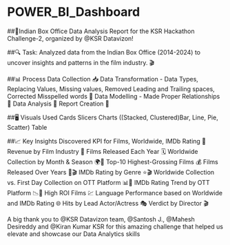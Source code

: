 # POWER_BI_Dashboard

##🎉Indian Box Office Data Analysis Report for the KSR Hackathon Challenge-2, organized by @KSR Datavizon! 

##🔍 Task: Analyzed data from the Indian Box Office (2014-2024) to uncover insights and patterns in the film industry. 🎬

##📊 Process
Data Collection 📥
Data Transformation - Data Types, Replacing Values, Missing values, Removed Leading and Trailing spaces, Corrected Misspelled words 🔄
Data Modelling - Made Proper Relationships 🧠
Data Analysis 🔎
Report Creation 📑

##🖥️ Visuals Used
Cards
Slicers
Charts ((Stacked, Clustered)Bar, Line, Pie, Scatter)
Table 

##📈 Key Insights Discovered
KPI for Films, Worldwide, IMDb Rating 🎥
Revenue by Film Industry 💸
Films Released Each Year 🗓️
Worldwide Collection by Month & Season 🌍📅
Top-10 Highest-Grossing Films 💰
Films Released Over Years 📅🎬
IMDb Rating by Genre ⭐🎬
Worldwide Collection vs. First Day Collection on OTT Platform 📊📅
IMDb Rating Trend by OTT Platform 📉🎥
High ROI Films 💹
Language Performance based on Worldwide and IMDb Rating 🌐
Hits by Lead Actor/Actress 🎭
Verdict by Director 🎬

A big thank you to @KSR Datavizon team, @Santosh J., @Mahesh Desireddy and @Kiran Kumar KSR for this amazing challenge that helped us elevate and showcase our Data Analytics skills
